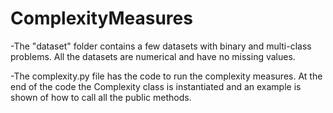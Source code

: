 # ComplexityMeasures

-The "dataset" folder contains a few datasets with binary and multi-class problems. All the datasets are numerical and have no missing values.

-The complexity.py file has the code to run the complexity measures. At the end of the code the Complexity class is instantiated and an example is shown of how to
call all the public methods.
